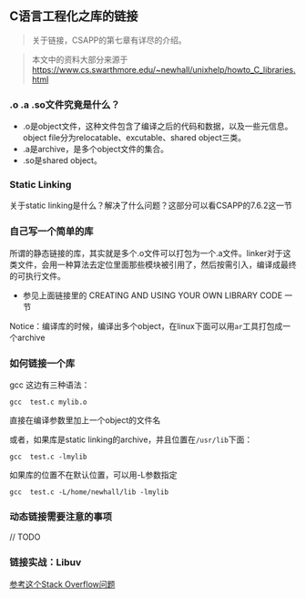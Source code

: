 ## C语言工程化之库的链接

> 关于链接，CSAPP的第七章有详尽的介绍。

> 本文中的资料大部分来源于 https://www.cs.swarthmore.edu/~newhall/unixhelp/howto_C_libraries.html 


### .o .a .so文件究竟是什么？

+ .o是object文件，这种文件包含了编译之后的代码和数据，以及一些元信息。object file分为relocatable、excutable、shared object三类。
+ .a是archive，是多个object文件的集合。
+ .so是shared object。

### Static Linking

关于static linking是什么？解决了什么问题？这部分可以看CSAPP的7.6.2这一节

### 自己写一个简单的库

所谓的静态链接的库，其实就是多个.o文件可以打包为一个.a文件。linker对于这类文件，会用一种算法去定位里面那些模块被引用了，然后按需引入，编译成最终的可执行文件。

+ 参见上面链接里的 CREATING AND USING YOUR OWN LIBRARY CODE 一节

Notice：编译库的时候，编译出多个object，在linux下面可以用`ar`工具打包成一个archive


### 如何链接一个库

gcc 这边有三种语法：

```
gcc  test.c mylib.o
```

直接在编译参数里加上一个object的文件名


或者，如果库是static linking的archive，并且位置在`/usr/lib`下面：

```
gcc  test.c -lmylib
```

如果库的位置不在默认位置，可以用-L参数指定


```
gcc  test.c -L/home/newhall/lib -lmylib
```


### 动态链接需要注意的事项

// TODO

### 链接实战：Libuv

[参考这个Stack Overflow问题](https://stackoverflow.com/questions/34896114/how-to-install-c-library-libuv-on-os-x?utm_medium=organic&utm_source=google_rich_qa&utm_campaign=google_rich_qa)



